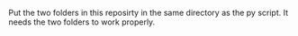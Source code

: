 Put the two folders in this reposirty in the same directory as the py script. It needs the two folders to work properly.
